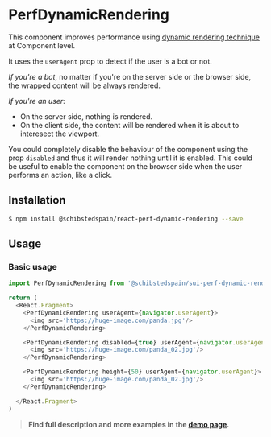 # PerfDynamicRendering

This component improves performance using [dynamic rendering technique](https://developers.google.com/search/docs/guides/dynamic-rendering) at Component level.

It uses the `userAgent` prop to detect if the user is a bot or not.

*If you're a bot*, no matter if you're on the server side or the browser side, the wrapped content will be always rendered.

*If you're an user*:
  - On the server side, nothing is rendered.
  - On the client side, the content will be rendered when it is about to interesect the viewport.

You could completely disable the behaviour of the component using the prop `disabled` and thus it will render nothing until it is enabled. This could be useful to enable the component on the browser side when the user performs an action, like a click.

## Installation

```sh
$ npm install @schibstedspain/react-perf-dynamic-rendering --save
```

## Usage

### Basic usage
```js
import PerfDynamicRendering from '@schibstedspain/sui-perf-dynamic-rendering'

return (
  <React.Fragment>
    <PerfDynamicRendering userAgent={navigator.userAgent}>
      <img src='https://huge-image.com/panda.jpg'/>
    </PerfDynamicRendering>

    <PerfDynamicRendering disabled={true} userAgent={navigator.userAgent}>
      <img src='https://huge-image.com/panda_02.jpg'/>
    </PerfDynamicRendering>

    <PerfDynamicRendering height={50} userAgent={navigator.userAgent}>
      <img src='https://huge-image.com/panda_02.jpg'/>
    </PerfDynamicRendering>

  </React.Fragment>
)
```

> **Find full description and more examples in the [demo page](#).**